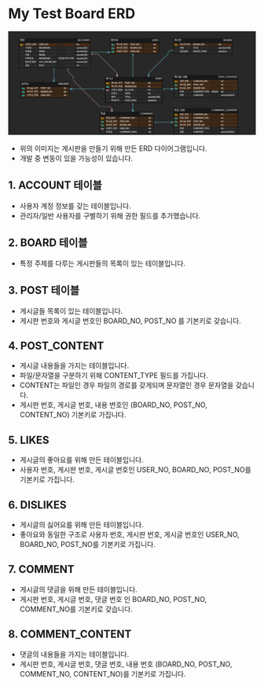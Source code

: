 # My Test Board ERD
![게시판 ERD 다이어그램](./image/Board_ERD_1st.png)

* 위의 이미지는 게시판을 만들기 위해 만든 ERD 다이어그램입니다.
* 개발 중 변동이 있을 가능성이 있습니다.


## 1. ACCOUNT 테이블
* 사용자 계정 정보를 갖는 테이블입니다.
* 관리자/일반 사용자를 구별하기 위해 권한 필드를 추가했습니다.

## 2. BOARD 테이블
* 특정 주제를 다루는 게시판들의 목록이 있는 테이블입니다.

## 3. POST 테이블
* 게시글들 목록이 있는 테이블입니다.
* 게시판 번호와 게시글 번호인 BOARD_NO, POST_NO 를 기본키로 갖습니다.

## 4. POST_CONTENT
* 게시글 내용들을 가지는 테이블입니다.
* 파일/문자열을 구분하기 위해 CONTENT_TYPE 필드를 가집니다.
* CONTENT는 파일인 경우 파일의 경로를 갖게되며 문자열인 경우 문자열을 갖습니다.
* 게시판 번호, 게시글 번호, 내용 번호인 (BOARD_NO, POST_NO, CONTENT_NO) 기본키로 가집니다.

## 5. LIKES
* 게시글의 좋아요를 위해 만든 테이블입니다.
* 사용자 번호, 게시판 번호, 게시글 번호인 USER_NO, BOARD_NO, POST_NO를 기본키로 가집니다.

## 6. DISLIKES
* 게시글의 싫어요를 위해 만든 테이블입니다.
* 좋아요와 동일한 구조로 사용자 번호, 게시판 번호, 게시글 번호인 USER_NO, BOARD_NO, POST_NO를 기본키로 가집니다.

## 7. COMMENT
* 게시글의 댓글을 위해 만든 테이블입니다.
* 게시판 번호, 게시글 번호, 댓글 번호 인 BOARD_NO, POST_NO, COMMENT_NO를 기본키로 갖습니다.

## 8. COMMENT_CONTENT
* 댓글의 내용들을 가지는 테이블입니다.
* 게시판 번호, 게시글 번호, 댓글 번호, 내용 번호 (BOARD_NO, POST_NO, COMMENT_NO, CONTENT_NO)를 기본키로 가집니다.